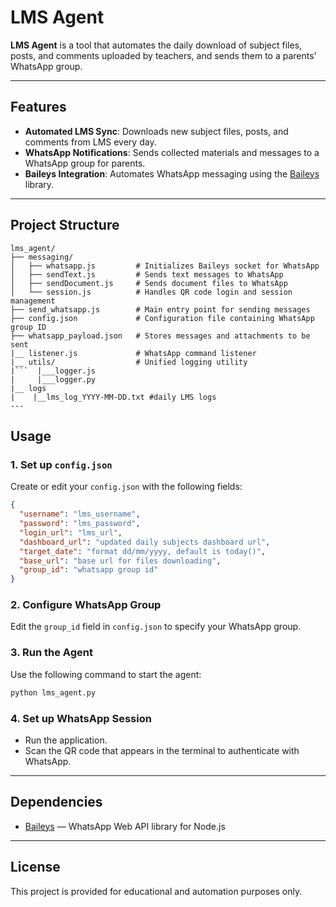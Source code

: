 # LMS Agent

**LMS Agent** is a tool that automates the daily download of subject files, posts, and comments uploaded by teachers, and sends them to a parents' WhatsApp group.

---

## Features

- **Automated LMS Sync**: Downloads new subject files, posts, and comments from LMS every day.
- **WhatsApp Notifications**: Sends collected materials and messages to a WhatsApp group for parents.
- **Baileys Integration**: Automates WhatsApp messaging using the [Baileys](https://github.com/adiwajshing/Baileys) library.

---

## Project Structure

```plaintext
lms_agent/
├── messaging/
│   ├── whatsapp.js         # Initializes Baileys socket for WhatsApp
│   ├── sendText.js         # Sends text messages to WhatsApp
│   ├── sendDocument.js     # Sends document files to WhatsApp
│   └── session.js          # Handles QR code login and session management
├── send_whatsapp.js        # Main entry point for sending messages
├── config.json             # Configuration file containing WhatsApp group ID
├── whatsapp_payload.json   # Stores messages and attachments to be sent
|__ listener.js             # WhatsApp command listener
|__ utils/                  # Unified logging utility
|```  |___logger.js
|     |___logger.py            
|__ logs
|    |__lms_log_YYYY-MM-DD.txt #daily LMS logs
---
```

## Usage

### 1. Set up `config.json`

Create or edit your `config.json` with the following fields:

```json
{
  "username": "lms_username",
  "password": "lms_password",
  "login_url": "lms_url",
  "dashboard_url": "updated daily subjects dashboard url",
  "target_date": "format dd/mm/yyyy, default is today()",
  "base_url": "base url for files downloading",
  "group_id": "whatsapp group id"
}
```

### 2. Configure WhatsApp Group

Edit the `group_id` field in `config.json` to specify your WhatsApp group.

### 3. Run the Agent

Use the following command to start the agent:

```sh
python lms_agent.py
```

### 4. Set up WhatsApp Session

- Run the application.
- Scan the QR code that appears in the terminal to authenticate with WhatsApp.

---

## Dependencies

- [Baileys](https://github.com/adiwajshing/Baileys) &mdash; WhatsApp Web API library for Node.js

---

## License

This project is provided for educational and automation purposes only.

